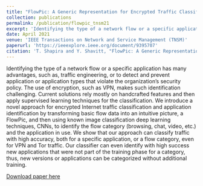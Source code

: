 ```yaml
---
title: "FlowPic: A Generic Representation for Encrypted Traffic Classification and Applications Identification"
collection: publications
permalink: /publication/flowpic_tnsm21
excerpt: 'Identifying the type of a network flow or a specific application has many advantages, such as, traffic engineering, or to detect and prevent application or application types that violate the organization’s security policy. The use of encryption, such as VPN, makes such identification challenging. Current solutions rely mostly on handcrafted features and then apply supervised learning techniques for the classification. We introduce a novel approach for encrypted Internet traffic classification and application identification by transforming basic flow data into an intuitive picture, a FlowPic, and then using known image classification deep learning techniques, CNNs, to identify the flow category (browsing, chat, video, etc.) and the application in use. We show that our approach can classify traffic with high accuracy, both for a specific application, or a flow category, even for VPN and Tor traffic. Our classifier can even identify with high success new applications that were not part of the training phase for a category, thus, new versions or applications can be categorized without additional training.'
date: April 2021
venue: 'IEEE Transactions on Network and Service Management (TNSM)'
paperurl: 'https://ieeexplore.ieee.org/document/9395707'
citation: 'T. Shapira and Y. Shavitt, "FlowPic: A Generic Representation for Encrypted Traffic Classification and Applications Identification," in IEEE Transactions on Network and Service Management, doi: 10.1109/TNSM.2021.3071441.'
---
```


Identifying the type of a network flow or a specific application has many advantages, such as, traffic engineering, or to detect and prevent application or application types that violate the organization’s security policy. The use of encryption, such as VPN, makes such identification challenging. Current solutions rely mostly on handcrafted features and then apply supervised learning techniques for the classification. We introduce a novel approach for encrypted Internet traffic classification and application identification by transforming basic flow data into an intuitive picture, a FlowPic, and then using known image classification deep learning techniques, CNNs, to identify the flow category (browsing, chat, video, etc.) and the application in use. We show that our approach can classify traffic with high accuracy, both for a specific application, or a flow category, even for VPN and Tor traffic. Our classifier can even identify with high success new applications that were not part of the training phase for a category, thus, new versions or applications can be categorized without additional training.

[Download paper here](https://ieeexplore.ieee.org/document/9395707)
